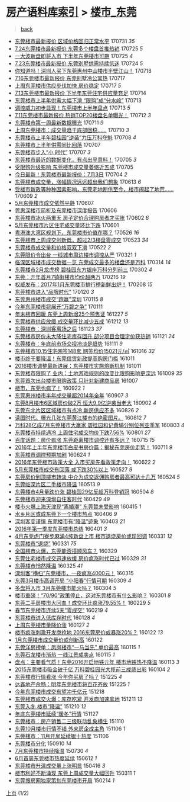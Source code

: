 [房产语料库索引](../../README.md)  > [楼市_东莞](楼市_东莞.md)
====
> [back](../README.md)

- [东莞楼市最新报价 区域价格回归正常水平](http://jkwz.applinzi.com/ittc/6996493343700550672.html#%E4%B8%9C%E8%8E%9E%E6%A5%BC%E5%B8%82%E6%9C%80%E6%96%B0%E6%8A%A5%E4%BB%B7+%E5%8C%BA%E5%9F%9F%E4%BB%B7%E6%A0%BC%E5%9B%9E%E5%BD%92%E6%AD%A3%E5%B8%B8%E6%B0%B4%E5%B9%B3) 170731 *35* 
- [7.24东莞楼市最新报价 东莞多个楼盘首推热销](http://jkwz.applinzi.com/ittc/6994198224280486929.html#7.24%E4%B8%9C%E8%8E%9E%E6%A5%BC%E5%B8%82%E6%9C%80%E6%96%B0%E6%8A%A5%E4%BB%B7+%E4%B8%9C%E8%8E%9E%E5%A4%9A%E4%B8%AA%E6%A5%BC%E7%9B%98%E9%A6%96%E6%8E%A8%E7%83%AD%E9%94%80) 170725 *5* 
- [一大波新盘即将入市 下半年东莞楼市可期](http://jkwz.applinzi.com/ittc/6994019432920515601.html#%E4%B8%80%E5%A4%A7%E6%B3%A2%E6%96%B0%E7%9B%98%E5%8D%B3%E5%B0%86%E5%85%A5%E5%B8%82+%E4%B8%8B%E5%8D%8A%E5%B9%B4%E4%B8%9C%E8%8E%9E%E6%A5%BC%E5%B8%82%E5%8F%AF%E6%9C%9F) 170725 *4* 
- [7.23东莞楼市最新报价 东莞别墅供需持续低迷](http://jkwz.applinzi.com/ittc/6993819857622402064.html#7.23%E4%B8%9C%E8%8E%9E%E6%A5%BC%E5%B8%82%E6%9C%80%E6%96%B0%E6%8A%A5%E4%BB%B7+%E4%B8%9C%E8%8E%9E%E5%88%AB%E5%A2%85%E4%BE%9B%E9%9C%80%E6%8C%81%E7%BB%AD%E4%BD%8E%E8%BF%B7) 170724 *5* 
- [你知道吗！深圳人买下东莞惠州中山楼市半壁江山！](http://jkwz.applinzi.com/ittc/6991668507358790673.html#%E4%BD%A0%E7%9F%A5%E9%81%93%E5%90%97%EF%BC%81%E6%B7%B1%E5%9C%B3%E4%BA%BA%E4%B9%B0%E4%B8%8B%E4%B8%9C%E8%8E%9E%E6%83%A0%E5%B7%9E%E4%B8%AD%E5%B1%B1%E6%A5%BC%E5%B8%82%E5%8D%8A%E5%A3%81%E6%B1%9F%E5%B1%B1%EF%BC%81) 170718  
- [7.16东莞楼市最新报价 东莞别墅冷公寓热](http://jkwz.applinzi.com/ittc/6991214636740133904.html#7.16%E4%B8%9C%E8%8E%9E%E6%A5%BC%E5%B8%82%E6%9C%80%E6%96%B0%E6%8A%A5%E4%BB%B7+%E4%B8%9C%E8%8E%9E%E5%88%AB%E5%A2%85%E5%86%B7%E5%85%AC%E5%AF%93%E7%83%AD) 170717  
- [上周东莞楼市供应步伐加快 房价稳定](http://jkwz.applinzi.com/ittc/6991169075664126992.html#%E4%B8%8A%E5%91%A8%E4%B8%9C%E8%8E%9E%E6%A5%BC%E5%B8%82%E4%BE%9B%E5%BA%94%E6%AD%A5%E4%BC%90%E5%8A%A0%E5%BF%AB+%E6%88%BF%E4%BB%B7%E7%A8%B3%E5%AE%9A) 170717 *5* 
- [7.13东莞楼市最新报价 下半年东莞住宅供应量充足](http://jkwz.applinzi.com/ittc/6990114372536763408.html#7.13%E4%B8%9C%E8%8E%9E%E6%A5%BC%E5%B8%82%E6%9C%80%E6%96%B0%E6%8A%A5%E4%BB%B7+%E4%B8%8B%E5%8D%8A%E5%B9%B4%E4%B8%9C%E8%8E%9E%E4%BD%8F%E5%AE%85%E4%BE%9B%E5%BA%94%E9%87%8F%E5%85%85%E8%B6%B3) 170714  
- [东莞楼市上半年供需大幅下滑 “限购”成“分水岭”](http://jkwz.applinzi.com/ittc/6989731728321938449.html#%E4%B8%9C%E8%8E%9E%E6%A5%BC%E5%B8%82%E4%B8%8A%E5%8D%8A%E5%B9%B4%E4%BE%9B%E9%9C%80%E5%A4%A7%E5%B9%85%E4%B8%8B%E6%BB%91+%E2%80%9C%E9%99%90%E8%B4%AD%E2%80%9D%E6%88%90%E2%80%9C%E5%88%86%E6%B0%B4%E5%B2%AD%E2%80%9D) 170713  
- [调控威力初步显现！东莞楼市上半年盘点](http://jkwz.applinzi.com/ittc/6989724387132310544.html#%E8%B0%83%E6%8E%A7%E5%A8%81%E5%8A%9B%E5%88%9D%E6%AD%A5%E6%98%BE%E7%8E%B0%EF%BC%81%E4%B8%9C%E8%8E%9E%E6%A5%BC%E5%B8%82%E4%B8%8A%E5%8D%8A%E5%B9%B4%E7%9B%98%E7%82%B9) 170713 *5* 
- [7.11东莞楼市最新报价 热销TOP20楼盘名单曝光！](http://jkwz.applinzi.com/ittc/6989362743243965456.html#7.11%E4%B8%9C%E8%8E%9E%E6%A5%BC%E5%B8%82%E6%9C%80%E6%96%B0%E6%8A%A5%E4%BB%B7+%E7%83%AD%E9%94%80TOP20%E6%A5%BC%E7%9B%98%E5%90%8D%E5%8D%95%E6%9B%9D%E5%85%89%EF%BC%81) 170712 *3* 
- [东莞楼市第一周最新数据曝光](http://jkwz.applinzi.com/ittc/6989147495035569169.html#%E4%B8%9C%E8%8E%9E%E6%A5%BC%E5%B8%82%E7%AC%AC%E4%B8%80%E5%91%A8%E6%9C%80%E6%96%B0%E6%95%B0%E6%8D%AE%E6%9B%9D%E5%85%89) 170711 *9* 
- [上周东莞楼市：成交量趋于底部回稳……](http://jkwz.applinzi.com/ittc/6988577760870925329.html#%E4%B8%8A%E5%91%A8%E4%B8%9C%E8%8E%9E%E6%A5%BC%E5%B8%82%EF%BC%9A%E6%88%90%E4%BA%A4%E9%87%8F%E8%B6%8B%E4%BA%8E%E5%BA%95%E9%83%A8%E5%9B%9E%E7%A8%B3%E2%80%A6%E2%80%A6) 170710 *3* 
- [东莞楼市上半年碧桂园“逆袭”力压万科夺魁](http://jkwz.applinzi.com/ittc/6987927789314245648.html#%E4%B8%9C%E8%8E%9E%E6%A5%BC%E5%B8%82%E4%B8%8A%E5%8D%8A%E5%B9%B4%E7%A2%A7%E6%A1%82%E5%9B%AD%E2%80%9C%E9%80%86%E8%A2%AD%E2%80%9D%E5%8A%9B%E5%8E%8B%E4%B8%87%E7%A7%91%E5%A4%BA%E9%AD%81) 170708 *4* 
- [东莞楼市上半年供需同比回落](http://jkwz.applinzi.com/ittc/6987472579554968592.html#%E4%B8%9C%E8%8E%9E%E6%A5%BC%E5%B8%82%E4%B8%8A%E5%8D%8A%E5%B9%B4%E4%BE%9B%E9%9C%80%E5%90%8C%E6%AF%94%E5%9B%9E%E8%90%BD) 170707  
- [东莞楼市步入“小 时代”](http://jkwz.applinzi.com/ittc/6987471743982519313.html#%E4%B8%9C%E8%8E%9E%E6%A5%BC%E5%B8%82%E6%AD%A5%E5%85%A5%E2%80%9C%E5%B0%8F+%E6%97%B6%E4%BB%A3%E2%80%9D) 170707 *3* 
- [东莞楼市最近的数据变化，有点出乎意料！](http://jkwz.applinzi.com/ittc/6986766887932134404.html#%E4%B8%9C%E8%8E%9E%E6%A5%BC%E5%B8%82%E6%9C%80%E8%BF%91%E7%9A%84%E6%95%B0%E6%8D%AE%E5%8F%98%E5%8C%96%EF%BC%8C%E6%9C%89%E7%82%B9%E5%87%BA%E4%B9%8E%E6%84%8F%E6%96%99%EF%BC%81) 170705 *3* 
- [受限购升级影响 东莞楼市成交量萎缩近五成](http://jkwz.applinzi.com/ittc/6986758028781945872.html#%E5%8F%97%E9%99%90%E8%B4%AD%E5%8D%87%E7%BA%A7%E5%BD%B1%E5%93%8D+%E4%B8%9C%E8%8E%9E%E6%A5%BC%E5%B8%82%E6%88%90%E4%BA%A4%E9%87%8F%E8%90%8E%E7%BC%A9%E8%BF%91%E4%BA%94%E6%88%90) 170705  
- [今日最新！东莞楼市最新报价：7月3日](http://jkwz.applinzi.com/ittc/6986414359012967429.html#%E4%BB%8A%E6%97%A5%E6%9C%80%E6%96%B0%EF%BC%81%E4%B8%9C%E8%8E%9E%E6%A5%BC%E5%B8%82%E6%9C%80%E6%96%B0%E6%8A%A5%E4%BB%B7%EF%BC%9A7%E6%9C%883%E6%97%A5) 170704 *2* 
- [东莞楼市成交量，涨幅情况远远超出我们想象](http://jkwz.applinzi.com/ittc/6978699065997919237.html#%E4%B8%9C%E8%8E%9E%E6%A5%BC%E5%B8%82%E6%88%90%E4%BA%A4%E9%87%8F%EF%BC%8C%E6%B6%A8%E5%B9%85%E6%83%85%E5%86%B5%E8%BF%9C%E8%BF%9C%E8%B6%85%E5%87%BA%E6%88%91%E4%BB%AC%E6%83%B3%E8%B1%A1) 170613 *6* 
- [受楼市新政等种种因素影响，东莞宅地断供至今，楼市闹起了地荒……](http://jkwz.applinzi.com/ittc/6976958788513825797.html#%E5%8F%97%E6%A5%BC%E5%B8%82%E6%96%B0%E6%94%BF%E7%AD%89%E7%A7%8D%E7%A7%8D%E5%9B%A0%E7%B4%A0%E5%BD%B1%E5%93%8D%EF%BC%8C%E4%B8%9C%E8%8E%9E%E5%AE%85%E5%9C%B0%E6%96%AD%E4%BE%9B%E8%87%B3%E4%BB%8A%EF%BC%8C%E6%A5%BC%E5%B8%82%E9%97%B9%E8%B5%B7%E4%BA%86%E5%9C%B0%E8%8D%92%E2%80%A6%E2%80%A6) 170609 *2* 
- [5月东莞楼市成交依然平静](http://jkwz.applinzi.com/ittc/6976250070675489796.html#5%E6%9C%88%E4%B8%9C%E8%8E%9E%E6%A5%BC%E5%B8%82%E6%88%90%E4%BA%A4%E4%BE%9D%E7%84%B6%E5%B9%B3%E9%9D%99) 170607  
- [莞惠深楼市简析及东莞楼市深度报告](http://jkwz.applinzi.com/ittc/6976073093972755460.html#%E8%8E%9E%E6%83%A0%E6%B7%B1%E6%A5%BC%E5%B8%82%E7%AE%80%E6%9E%90%E5%8F%8A%E4%B8%9C%E8%8E%9E%E6%A5%BC%E5%B8%82%E6%B7%B1%E5%BA%A6%E6%8A%A5%E5%91%8A) 170606  
- [东莞楼市冰火两重天 房子定价合理购房者才买账](http://jkwz.applinzi.com/ittc/6974607942694208517.html#%E4%B8%9C%E8%8E%9E%E6%A5%BC%E5%B8%82%E5%86%B0%E7%81%AB%E4%B8%A4%E9%87%8D%E5%A4%A9+%E6%88%BF%E5%AD%90%E5%AE%9A%E4%BB%B7%E5%90%88%E7%90%86%E8%B4%AD%E6%88%BF%E8%80%85%E6%89%8D%E4%B9%B0%E8%B4%A6) 170602 *6* 
- [5月东莞楼市片区住宅成交量环比下跌](http://jkwz.applinzi.com/ittc/6974152150975251460.html#5%E6%9C%88%E4%B8%9C%E8%8E%9E%E6%A5%BC%E5%B8%82%E7%89%87%E5%8C%BA%E4%BD%8F%E5%AE%85%E6%88%90%E4%BA%A4%E9%87%8F%E7%8E%AF%E6%AF%94%E4%B8%8B%E8%B7%8C) 170601  
- [粤港澳大湾区规划下，东莞楼市价值在哪？](http://jkwz.applinzi.com/ittc/6971996184838145028.html#%E7%B2%A4%E6%B8%AF%E6%BE%B3%E5%A4%A7%E6%B9%BE%E5%8C%BA%E8%A7%84%E5%88%92%E4%B8%8B%EF%BC%8C%E4%B8%9C%E8%8E%9E%E6%A5%BC%E5%B8%82%E4%BB%B7%E5%80%BC%E5%9C%A8%E5%93%AA%EF%BC%9F) 170526 *16* 
- [东莞楼市上周成交创新低，超过2/3楼盘零成交](http://jkwz.applinzi.com/ittc/6970793598156014597.html#%E4%B8%9C%E8%8E%9E%E6%A5%BC%E5%B8%82%E4%B8%8A%E5%91%A8%E6%88%90%E4%BA%A4%E5%88%9B%E6%96%B0%E4%BD%8E%EF%BC%8C%E8%B6%85%E8%BF%872%2F3%E6%A5%BC%E7%9B%98%E9%9B%B6%E6%88%90%E4%BA%A4) 170523 *34* 
- [东莞楼市成交量和价格双双下滑](http://jkwz.applinzi.com/ittc/6970538211813098501.html#%E4%B8%9C%E8%8E%9E%E6%A5%BC%E5%B8%82%E6%88%90%E4%BA%A4%E9%87%8F%E5%92%8C%E4%BB%B7%E6%A0%BC%E5%8F%8C%E5%8F%8C%E4%B8%8B%E6%BB%91) 170522 *2* 
- [东莞限价令出台 一线城市周边楼市调控从严](http://jkwz.applinzi.com/ittc/6947529949572498437.html#%E4%B8%9C%E8%8E%9E%E9%99%90%E4%BB%B7%E4%BB%A4%E5%87%BA%E5%8F%B0+%E4%B8%80%E7%BA%BF%E5%9F%8E%E5%B8%82%E5%91%A8%E8%BE%B9%E6%A5%BC%E5%B8%82%E8%B0%83%E6%8E%A7%E4%BB%8E%E4%B8%A5) 170321 *1* 
- [临深区域楼市成交数据一览 东莞成交最多的楼盘还是万科](http://jkwz.applinzi.com/ittc/6944876645268849669.html#%E4%B8%B4%E6%B7%B1%E5%8C%BA%E5%9F%9F%E6%A5%BC%E5%B8%82%E6%88%90%E4%BA%A4%E6%95%B0%E6%8D%AE%E4%B8%80%E8%A7%88+%E4%B8%9C%E8%8E%9E%E6%88%90%E4%BA%A4%E6%9C%80%E5%A4%9A%E7%9A%84%E6%A5%BC%E7%9B%98%E8%BF%98%E6%98%AF%E4%B8%87%E7%A7%91) 170314 *14* 
- [东莞楼市2月龙虎榜 碧桂园东方银座万科分列前三](http://jkwz.applinzi.com/ittc/6940378637760201733.html#%E4%B8%9C%E8%8E%9E%E6%A5%BC%E5%B8%822%E6%9C%88%E9%BE%99%E8%99%8E%E6%A6%9C+%E7%A2%A7%E6%A1%82%E5%9B%AD%E4%B8%9C%E6%96%B9%E9%93%B6%E5%BA%A7%E4%B8%87%E7%A7%91%E5%88%86%E5%88%97%E5%89%8D%E4%B8%89) 170302 *4* 
- [东莞：开年首月7镇街楼市均价超两万](http://jkwz.applinzi.com/ittc/6935191006168482820.html#%E4%B8%9C%E8%8E%9E%EF%BC%9A%E5%BC%80%E5%B9%B4%E9%A6%96%E6%9C%887%E9%95%87%E8%A1%97%E6%A5%BC%E5%B8%82%E5%9D%87%E4%BB%B7%E8%B6%85%E4%B8%A4%E4%B8%87) 170216 *19* 
- [权威发布：2017年1月东莞楼市排行榜新鲜出炉！](http://jkwz.applinzi.com/ittc/6932193357458834436.html#%E6%9D%83%E5%A8%81%E5%8F%91%E5%B8%83%EF%BC%9A2017%E5%B9%B41%E6%9C%88%E4%B8%9C%E8%8E%9E%E6%A5%BC%E5%B8%82%E6%8E%92%E8%A1%8C%E6%A6%9C%E6%96%B0%E9%B2%9C%E5%87%BA%E7%82%89%EF%BC%81) 170208 *15* 
- [东莞楼市进入“品牌时代”](http://jkwz.applinzi.com/ittc/6925122745544475652.html#%E4%B8%9C%E8%8E%9E%E6%A5%BC%E5%B8%82%E8%BF%9B%E5%85%A5%E2%80%9C%E5%93%81%E7%89%8C%E6%97%B6%E4%BB%A3%E2%80%9D) 170120 *3* 
- [东莞惠州楼市成交“跑赢”深圳](http://jkwz.applinzi.com/ittc/6923271384523604997.html#%E4%B8%9C%E8%8E%9E%E6%83%A0%E5%B7%9E%E6%A5%BC%E5%B8%82%E6%88%90%E4%BA%A4%E2%80%9C%E8%B7%91%E8%B5%A2%E2%80%9D%E6%B7%B1%E5%9C%B3) 170115 *8* 
- [今年东莞楼市将展开“万碧之争”](http://jkwz.applinzi.com/ittc/6921868615845676036.html#%E4%BB%8A%E5%B9%B4%E4%B8%9C%E8%8E%9E%E6%A5%BC%E5%B8%82%E5%B0%86%E5%B1%95%E5%BC%80%E2%80%9C%E4%B8%87%E7%A2%A7%E4%B9%8B%E4%BA%89%E2%80%9D) 170111  
- [年末楼市回暖 东莞上周新增25个预售证](http://jkwz.applinzi.com/ittc/6916255306631087108.html#%E5%B9%B4%E6%9C%AB%E6%A5%BC%E5%B8%82%E5%9B%9E%E6%9A%96+%E4%B8%9C%E8%8E%9E%E4%B8%8A%E5%91%A8%E6%96%B0%E5%A2%9E25%E4%B8%AA%E9%A2%84%E5%94%AE%E8%AF%81) 161227 *5* 
- [东莞楼市供应放缓 成交量环比减少五成](http://jkwz.applinzi.com/ittc/6910662596587160581.html#%E4%B8%9C%E8%8E%9E%E6%A5%BC%E5%B8%82%E4%BE%9B%E5%BA%94%E6%94%BE%E7%BC%93+%E6%88%90%E4%BA%A4%E9%87%8F%E7%8E%AF%E6%AF%94%E5%87%8F%E5%B0%91%E4%BA%94%E6%88%90) 161212 *13* 
- [东莞楼市：深圳客离场之后](http://jkwz.applinzi.com/ittc/6903645644366808069.html#%E4%B8%9C%E8%8E%9E%E6%A5%BC%E5%B8%82%EF%BC%9A%E6%B7%B1%E5%9C%B3%E5%AE%A2%E7%A6%BB%E5%9C%BA%E4%B9%8B%E5%90%8E) 161123 *37* 
- [东莞楼市房价未大降住宅库存回升 部分项目合理定价获热销](http://jkwz.applinzi.com/ittc/6902973420681036805.html#%E4%B8%9C%E8%8E%9E%E6%A5%BC%E5%B8%82%E6%88%BF%E4%BB%B7%E6%9C%AA%E5%A4%A7%E9%99%8D%E4%BD%8F%E5%AE%85%E5%BA%93%E5%AD%98%E5%9B%9E%E5%8D%87+%E9%83%A8%E5%88%86%E9%A1%B9%E7%9B%AE%E5%90%88%E7%90%86%E5%AE%9A%E4%BB%B7%E8%8E%B7%E7%83%AD%E9%94%80) 161121 *24* 
- [东莞楼市：年底前市场交投冷淡是趋势](http://jkwz.applinzi.com/ittc/6899169226618569733.html#%E4%B8%9C%E8%8E%9E%E6%A5%BC%E5%B8%82%EF%BC%9A%E5%B9%B4%E5%BA%95%E5%89%8D%E5%B8%82%E5%9C%BA%E4%BA%A4%E6%8A%95%E5%86%B7%E6%B7%A1%E6%98%AF%E8%B6%8B%E5%8A%BF) 161111 *9* 
- [东莞楼市10.15住宅网签148套 网签均价15021元/㎡](http://jkwz.applinzi.com/ittc/6889682924508546053.html#%E4%B8%9C%E8%8E%9E%E6%A5%BC%E5%B8%8210.15%E4%BD%8F%E5%AE%85%E7%BD%91%E7%AD%BE148%E5%A5%97+%E7%BD%91%E7%AD%BE%E5%9D%87%E4%BB%B715021%E5%85%83%2F%E3%8E%A1) 161016 *32* 
- [楼市终于要降温！东莞信贷新政提高购房门槛](http://jkwz.applinzi.com/ittc/6887405374818223109.html#%E6%A5%BC%E5%B8%82%E7%BB%88%E4%BA%8E%E8%A6%81%E9%99%8D%E6%B8%A9%EF%BC%81%E4%B8%9C%E8%8E%9E%E4%BF%A1%E8%B4%B7%E6%96%B0%E6%94%BF%E6%8F%90%E9%AB%98%E8%B4%AD%E6%88%BF%E9%97%A8%E6%A7%9B) 161011  
- [2016楼市调整最新进展：东莞楼市实施熔断机制](http://jkwz.applinzi.com/ittc/6887663833144886276.html#2016%E6%A5%BC%E5%B8%82%E8%B0%83%E6%95%B4%E6%9C%80%E6%96%B0%E8%BF%9B%E5%B1%95%EF%BC%9A%E4%B8%9C%E8%8E%9E%E6%A5%BC%E5%B8%82%E5%AE%9E%E6%96%BD%E7%86%94%E6%96%AD%E6%9C%BA%E5%88%B6) 161011  
- [东莞楼市限购了 业内：土地游戏规则的改变比限购影响更深远](http://jkwz.applinzi.com/ittc/6886921352119845892.html#%E4%B8%9C%E8%8E%9E%E6%A5%BC%E5%B8%82%E9%99%90%E8%B4%AD%E4%BA%86+%E4%B8%9A%E5%86%85%EF%BC%9A%E5%9C%9F%E5%9C%B0%E6%B8%B8%E6%88%8F%E8%A7%84%E5%88%99%E7%9A%84%E6%94%B9%E5%8F%98%E6%AF%94%E9%99%90%E8%B4%AD%E5%BD%B1%E5%93%8D%E6%9B%B4%E6%B7%B1%E8%BF%9C) 161009 *35* 
- [东莞首次出台楼市限购政策 只针对新建商品房](http://jkwz.applinzi.com/ittc/6886146549205173253.html#%E4%B8%9C%E8%8E%9E%E9%A6%96%E6%AC%A1%E5%87%BA%E5%8F%B0%E6%A5%BC%E5%B8%82%E9%99%90%E8%B4%AD%E6%94%BF%E7%AD%96+%E5%8F%AA%E9%92%88%E5%AF%B9%E6%96%B0%E5%BB%BA%E5%95%86%E5%93%81%E6%88%BF) 161007  
- [楼市，东莞也疯了！](http://jkwz.applinzi.com/ittc/6880753790927504388.html#%E6%A5%BC%E5%B8%82%EF%BC%8C%E4%B8%9C%E8%8E%9E%E4%B9%9F%E7%96%AF%E4%BA%86%EF%BC%81) 160922 *1* 
- [东莞惠州楼市半年成交量超2014年全年](http://jkwz.applinzi.com/ittc/6875229152923354117.html#%E4%B8%9C%E8%8E%9E%E6%83%A0%E5%B7%9E%E6%A5%BC%E5%B8%82%E5%8D%8A%E5%B9%B4%E6%88%90%E4%BA%A4%E9%87%8F%E8%B6%852014%E5%B9%B4%E5%85%A8%E5%B9%B4) 160907 *3* 
- [东莞8月楼市6区域房价破2万 恒大9.9亿逆袭当老大](http://jkwz.applinzi.com/ittc/6873208424959050757.html#%E4%B8%9C%E8%8E%9E8%E6%9C%88%E6%A5%BC%E5%B8%826%E5%8C%BA%E5%9F%9F%E6%88%BF%E4%BB%B7%E7%A0%B42%E4%B8%87+%E6%81%92%E5%A4%A79.9%E4%BA%BF%E9%80%86%E8%A2%AD%E5%BD%93%E8%80%81%E5%A4%A7) 160902 *4* 
- [东莞东北片区区域楼市有点冷 新房供应不多](http://jkwz.applinzi.com/ittc/6870598460155364356.html#%E4%B8%9C%E8%8E%9E%E4%B8%9C%E5%8C%97%E7%89%87%E5%8C%BA%E5%8C%BA%E5%9F%9F%E6%A5%BC%E5%B8%82%E6%9C%89%E7%82%B9%E5%86%B7+%E6%96%B0%E6%88%BF%E4%BE%9B%E5%BA%94%E4%B8%8D%E5%A4%9A) 160826 *2* 
- [读图时代。曝光几张东莞黄江楼市的绝密图片。](http://jkwz.applinzi.com/ittc/6865401995497833477.html#%E8%AF%BB%E5%9B%BE%E6%97%B6%E4%BB%A3%E3%80%82%E6%9B%9D%E5%85%89%E5%87%A0%E5%BC%A0%E4%B8%9C%E8%8E%9E%E9%BB%84%E6%B1%9F%E6%A5%BC%E5%B8%82%E7%9A%84%E7%BB%9D%E5%AF%86%E5%9B%BE%E7%89%87%E3%80%82) 160812 *7* 
- [万科28亿成7月东莞楼市大赢家 碧桂园和记黄埔分别位列亚季军](http://jkwz.applinzi.com/ittc/6862075285461271557.html#%E4%B8%87%E7%A7%9128%E4%BA%BF%E6%88%907%E6%9C%88%E4%B8%9C%E8%8E%9E%E6%A5%BC%E5%B8%82%E5%A4%A7%E8%B5%A2%E5%AE%B6+%E7%A2%A7%E6%A1%82%E5%9B%AD%E5%92%8C%E8%AE%B0%E9%BB%84%E5%9F%94%E5%88%86%E5%88%AB%E4%BD%8D%E5%88%97%E4%BA%9A%E5%AD%A3%E5%86%9B) 160803 *4* 
- [东莞楼市持续遇冷 上周住宅成交均价下跌7.56%](http://jkwz.applinzi.com/ittc/6861338199925982212.html#%E4%B8%9C%E8%8E%9E%E6%A5%BC%E5%B8%82%E6%8C%81%E7%BB%AD%E9%81%87%E5%86%B7+%E4%B8%8A%E5%91%A8%E4%BD%8F%E5%AE%85%E6%88%90%E4%BA%A4%E5%9D%87%E4%BB%B7%E4%B8%8B%E8%B7%8C7.56%25) 160801 *27* 
- [百度话题：房价疯涨 东莞距离楼市调控还有多远？](http://jkwz.applinzi.com/ittc/6854977059000157188.html#%E7%99%BE%E5%BA%A6%E8%AF%9D%E9%A2%98%EF%BC%9A%E6%88%BF%E4%BB%B7%E7%96%AF%E6%B6%A8+%E4%B8%9C%E8%8E%9E%E8%B7%9D%E7%A6%BB%E6%A5%BC%E5%B8%82%E8%B0%83%E6%8E%A7%E8%BF%98%E6%9C%89%E5%A4%9A%E8%BF%9C%EF%BC%9F) 160715 *15* 
- [2016年上半年东莞楼市白皮书房价篇：揭秘东莞房价走势！](http://jkwz.applinzi.com/ittc/6853531565732398085.html#2016%E5%B9%B4%E4%B8%8A%E5%8D%8A%E5%B9%B4%E4%B8%9C%E8%8E%9E%E6%A5%BC%E5%B8%82%E7%99%BD%E7%9A%AE%E4%B9%A6%E6%88%BF%E4%BB%B7%E7%AF%87%EF%BC%9A%E6%8F%AD%E7%A7%98%E4%B8%9C%E8%8E%9E%E6%88%BF%E4%BB%B7%E8%B5%B0%E5%8A%BF%EF%BC%81) 160711 *9* 
- [东莞楼市调控预期加剧](http://jkwz.applinzi.com/ittc/6847230277969249285.html#%E4%B8%9C%E8%8E%9E%E6%A5%BC%E5%B8%82%E8%B0%83%E6%8E%A7%E9%A2%84%E6%9C%9F%E5%8A%A0%E5%89%A7) 160624 *1* 
- [2016年东莞楼市政策大全 入市买房先看政策走向！](http://jkwz.applinzi.com/ittc/6846573982496850948.html#2016%E5%B9%B4%E4%B8%9C%E8%8E%9E%E6%A5%BC%E5%B8%82%E6%94%BF%E7%AD%96%E5%A4%A7%E5%85%A8+%E5%85%A5%E5%B8%82%E4%B9%B0%E6%88%BF%E5%85%88%E7%9C%8B%E6%94%BF%E7%AD%96%E8%B5%B0%E5%90%91%EF%BC%81) 160622 *2* 
- [5月东莞楼市成交有回落 或下跌30%以上](http://jkwz.applinzi.com/ittc/6836840612091134980.html#5%E6%9C%88%E4%B8%9C%E8%8E%9E%E6%A5%BC%E5%B8%82%E6%88%90%E4%BA%A4%E6%9C%89%E5%9B%9E%E8%90%BD+%E6%88%96%E4%B8%8B%E8%B7%8C30%25%E4%BB%A5%E4%B8%8A) 160527 *9* 
- [东莞房价到顶楼市转淡 中介为成交返佣购房者最高可达十几万](http://jkwz.applinzi.com/ittc/6835740371937920005.html#%E4%B8%9C%E8%8E%9E%E6%88%BF%E4%BB%B7%E5%88%B0%E9%A1%B6%E6%A5%BC%E5%B8%82%E8%BD%AC%E6%B7%A1+%E4%B8%AD%E4%BB%8B%E4%B8%BA%E6%88%90%E4%BA%A4%E8%BF%94%E4%BD%A3%E8%B4%AD%E6%88%BF%E8%80%85%E6%9C%80%E9%AB%98%E5%8F%AF%E8%BE%BE%E5%8D%81%E5%87%A0%E4%B8%87) 160524 *5* 
- [东莞临深片区二手楼市降温](http://jkwz.applinzi.com/ittc/6831551297786217477.html#%E4%B8%9C%E8%8E%9E%E4%B8%B4%E6%B7%B1%E7%89%87%E5%8C%BA%E4%BA%8C%E6%89%8B%E6%A5%BC%E5%B8%82%E9%99%8D%E6%B8%A9) 160513 *9* 
- [东莞楼市4月量跌价涨 碧桂园29亿反超万科登销冠](http://jkwz.applinzi.com/ittc/6828313092072932356.html#%E4%B8%9C%E8%8E%9E%E6%A5%BC%E5%B8%824%E6%9C%88%E9%87%8F%E8%B7%8C%E4%BB%B7%E6%B6%A8+%E7%A2%A7%E6%A1%82%E5%9B%AD29%E4%BA%BF%E5%8F%8D%E8%B6%85%E4%B8%87%E7%A7%91%E7%99%BB%E9%94%80%E5%86%A0) 160504 *8* 
- [东莞楼市迎来深圳自住客时代](http://jkwz.applinzi.com/ittc/6826345086941938693.html#%E4%B8%9C%E8%8E%9E%E6%A5%BC%E5%B8%82%E8%BF%8E%E6%9D%A5%E6%B7%B1%E5%9C%B3%E8%87%AA%E4%BD%8F%E5%AE%A2%E6%97%B6%E4%BB%A3) 160429 *49* 
- [楼市火爆上海天津现“离婚潮” 东莞暂未受影响](http://jkwz.applinzi.com/ittc/6821241446447186948.html#%E6%A5%BC%E5%B8%82%E7%81%AB%E7%88%86%E4%B8%8A%E6%B5%B7%E5%A4%A9%E6%B4%A5%E7%8E%B0%E2%80%9C%E7%A6%BB%E5%A9%9A%E6%BD%AE%E2%80%9D+%E4%B8%9C%E8%8E%9E%E6%9A%82%E6%9C%AA%E5%8F%97%E5%BD%B1%E5%93%8D) 160415 *1* 
- [水乡片区或成东莞下一个楼市热点](http://jkwz.applinzi.com/ittc/6817898244658955268.html#%E6%B0%B4%E4%B9%A1%E7%89%87%E5%8C%BA%E6%88%96%E6%88%90%E4%B8%9C%E8%8E%9E%E4%B8%8B%E4%B8%80%E4%B8%AA%E6%A5%BC%E5%B8%82%E7%83%AD%E7%82%B9) 160406 *9* 
- [深圳客变谨慎 东莞楼市有“降温”迹象](http://jkwz.applinzi.com/ittc/6816786002601313285.html#%E6%B7%B1%E5%9C%B3%E5%AE%A2%E5%8F%98%E8%B0%A8%E6%85%8E+%E4%B8%9C%E8%8E%9E%E6%A5%BC%E5%B8%82%E6%9C%89%E2%80%9C%E9%99%8D%E6%B8%A9%E2%80%9D%E8%BF%B9%E8%B1%A1) 160403 *21* 
- [2016年第一季度东莞楼市总结](http://jkwz.applinzi.com/ittc/6816183106524431364.html#2016%E5%B9%B4%E7%AC%AC%E4%B8%80%E5%AD%A3%E5%BA%A6%E4%B8%9C%E8%8E%9E%E6%A5%BC%E5%B8%82%E6%80%BB%E7%BB%93) 160401 *3* 
- [4月东莞虎门寮步麻涌4纯新盘上市 楼市退烧房价或现回调](http://jkwz.applinzi.com/ittc/6815751505751573509.html#4%E6%9C%88%E4%B8%9C%E8%8E%9E%E8%99%8E%E9%97%A8%E5%AF%AE%E6%AD%A5%E9%BA%BB%E6%B6%8C4%E7%BA%AF%E6%96%B0%E7%9B%98%E4%B8%8A%E5%B8%82+%E6%A5%BC%E5%B8%82%E9%80%80%E7%83%A7%E6%88%BF%E4%BB%B7%E6%88%96%E7%8E%B0%E5%9B%9E%E8%B0%83) 160331 *12* 
- [东莞楼市“退烧”](http://jkwz.applinzi.com/ittc/6815615928058250244.html#%E4%B8%9C%E8%8E%9E%E6%A5%BC%E5%B8%82%E2%80%9C%E9%80%80%E7%83%A7%E2%80%9D) 160331 *75* 
- [全国楼市火爆，东莞能否搭顺风车？](http://jkwz.applinzi.com/ittc/6815112842671817733.html#%E5%85%A8%E5%9B%BD%E6%A5%BC%E5%B8%82%E7%81%AB%E7%88%86%EF%BC%8C%E4%B8%9C%E8%8E%9E%E8%83%BD%E5%90%A6%E6%90%AD%E9%A1%BA%E9%A3%8E%E8%BD%A6%EF%BC%9F) 160329  
- [东莞住宅楼市成交迅速放缓 房价疯涨时代已过](http://jkwz.applinzi.com/ittc/6814957453716227077.html#%E4%B8%9C%E8%8E%9E%E4%BD%8F%E5%AE%85%E6%A5%BC%E5%B8%82%E6%88%90%E4%BA%A4%E8%BF%85%E9%80%9F%E6%94%BE%E7%BC%93+%E6%88%BF%E4%BB%B7%E7%96%AF%E6%B6%A8%E6%97%B6%E4%BB%A3%E5%B7%B2%E8%BF%87) 160329 *31* 
- [东莞楼市悄然降温](http://jkwz.applinzi.com/ittc/6813351404353618948.html#%E4%B8%9C%E8%8E%9E%E6%A5%BC%E5%B8%82%E6%82%84%E7%84%B6%E9%99%8D%E6%B8%A9) 160325 *41* 
- [深圳客“横扫”东莞楼市，一夜疯涨4000元！](http://jkwz.applinzi.com/ittc/6809851297972880389.html#%E6%B7%B1%E5%9C%B3%E5%AE%A2%E2%80%9C%E6%A8%AA%E6%89%AB%E2%80%9D%E4%B8%9C%E8%8E%9E%E6%A5%BC%E5%B8%82%EF%BC%8C%E4%B8%80%E5%A4%9C%E7%96%AF%E6%B6%A84000%E5%85%83%EF%BC%81) 160315  
- [东莞3月楼市高调开局 “小阳春”行情可期](http://jkwz.applinzi.com/ittc/6807494950153356293.html#%E4%B8%9C%E8%8E%9E3%E6%9C%88%E6%A5%BC%E5%B8%82%E9%AB%98%E8%B0%83%E5%BC%80%E5%B1%80+%E2%80%9C%E5%B0%8F%E9%98%B3%E6%98%A5%E2%80%9D%E8%A1%8C%E6%83%85%E5%8F%AF%E6%9C%9F) 160309 *4* 
- [多盘将入市 3月东莞楼市能火吗？](http://jkwz.applinzi.com/ittc/6805673787936736261.html#%E5%A4%9A%E7%9B%98%E5%B0%86%E5%85%A5%E5%B8%82+3%E6%9C%88%E4%B8%9C%E8%8E%9E%E6%A5%BC%E5%B8%82%E8%83%BD%E7%81%AB%E5%90%97%EF%BC%9F) 160304 *5* 
- [楼市重磅！“70/90”政策停止，这对东莞楼市有什么影响？](http://jkwz.applinzi.com/ittc/6804762683832271876.html#%E6%A5%BC%E5%B8%82%E9%87%8D%E7%A3%85%EF%BC%81%E2%80%9C70%2F90%E2%80%9D%E6%94%BF%E7%AD%96%E5%81%9C%E6%AD%A2%EF%BC%8C%E8%BF%99%E5%AF%B9%E4%B8%9C%E8%8E%9E%E6%A5%BC%E5%B8%82%E6%9C%89%E4%BB%80%E4%B9%88%E5%BD%B1%E5%93%8D%EF%BC%9F) 160301 *8* 
- [东莞二手房楼市大回血！成交环比疯涨79.55%！](http://jkwz.applinzi.com/ittc/6804260645855822852.html#%E4%B8%9C%E8%8E%9E%E4%BA%8C%E6%89%8B%E6%88%BF%E6%A5%BC%E5%B8%82%E5%A4%A7%E5%9B%9E%E8%A1%80%EF%BC%81%E6%88%90%E4%BA%A4%E7%8E%AF%E6%AF%94%E7%96%AF%E6%B6%A879.55%25%EF%BC%81) 160229 *5* 
- [春节东莞楼市连续5天“零成交”](http://jkwz.applinzi.com/ittc/6800358526463509508.html#%E6%98%A5%E8%8A%82%E4%B8%9C%E8%8E%9E%E6%A5%BC%E5%B8%82%E8%BF%9E%E7%BB%AD5%E5%A4%A9%E2%80%9C%E9%9B%B6%E6%88%90%E4%BA%A4%E2%80%9D) 160219 *4* 
- [东莞楼市进入低库存时代](http://jkwz.applinzi.com/ittc/6792300014990787589.html#%E4%B8%9C%E8%8E%9E%E6%A5%BC%E5%B8%82%E8%BF%9B%E5%85%A5%E4%BD%8E%E5%BA%93%E5%AD%98%E6%97%B6%E4%BB%A3) 160128 *4* 
- [上周东莞楼市量降价涨](http://jkwz.applinzi.com/ittc/6791827837594108932.html#%E4%B8%8A%E5%91%A8%E4%B8%9C%E8%8E%9E%E6%A5%BC%E5%B8%82%E9%87%8F%E9%99%8D%E4%BB%B7%E6%B6%A8) 160127 *2* 
- [楼市疯涨刺激开发商抢地 2016东莞房价或暴涨20%？](http://jkwz.applinzi.com/ittc/6790080494683292676.html#%E6%A5%BC%E5%B8%82%E7%96%AF%E6%B6%A8%E5%88%BA%E6%BF%80%E5%BC%80%E5%8F%91%E5%95%86%E6%8A%A2%E5%9C%B0+2016%E4%B8%9C%E8%8E%9E%E6%88%BF%E4%BB%B7%E6%88%96%E6%9A%B4%E6%B6%A820%25%EF%BC%9F) 160122 *13* 
- [1月东莞楼市成交量价或创新高](http://jkwz.applinzi.com/ittc/6789986097887183876.html#1%E6%9C%88%E4%B8%9C%E8%8E%9E%E6%A5%BC%E5%B8%82%E6%88%90%E4%BA%A4%E9%87%8F%E4%BB%B7%E6%88%96%E5%88%9B%E6%96%B0%E9%AB%98) 160122  
- [东莞洋房榜单：凤岗楼市“一马当先” 单价最高](http://jkwz.applinzi.com/ittc/6787505714079728645.html#%E4%B8%9C%E8%8E%9E%E6%B4%8B%E6%88%BF%E6%A6%9C%E5%8D%95%EF%BC%9A%E5%87%A4%E5%B2%97%E6%A5%BC%E5%B8%82%E2%80%9C%E4%B8%80%E9%A9%AC%E5%BD%93%E5%85%88%E2%80%9D+%E5%8D%95%E4%BB%B7%E6%9C%80%E9%AB%98) 160115 *1* 
- [东莞石龙楼市渐热 一线江景成卖点](http://jkwz.applinzi.com/ittc/6787486404263281668.html#%E4%B8%9C%E8%8E%9E%E7%9F%B3%E9%BE%99%E6%A5%BC%E5%B8%82%E6%B8%90%E7%83%AD+%E4%B8%80%E7%BA%BF%E6%B1%9F%E6%99%AF%E6%88%90%E5%8D%96%E7%82%B9) 160115 *1* 
- [盘点：主要看气质！东莞2016开启地铁元年 楼市地铁热不降温](http://jkwz.applinzi.com/ittc/6786776526758609925.html#%E7%9B%98%E7%82%B9%EF%BC%9A%E4%B8%BB%E8%A6%81%E7%9C%8B%E6%B0%94%E8%B4%A8%EF%BC%81%E4%B8%9C%E8%8E%9E2016%E5%BC%80%E5%90%AF%E5%9C%B0%E9%93%81%E5%85%83%E5%B9%B4+%E6%A5%BC%E5%B8%82%E5%9C%B0%E9%93%81%E7%83%AD%E4%B8%8D%E9%99%8D%E6%B8%A9) 160113 *3* 
- [2015东莞楼市吸金破千亿 万科碧桂园光大揽前三成绩出彩](http://jkwz.applinzi.com/ittc/6783425320199914500.html#2015%E4%B8%9C%E8%8E%9E%E6%A5%BC%E5%B8%82%E5%90%B8%E9%87%91%E7%A0%B4%E5%8D%83%E4%BA%BF+%E4%B8%87%E7%A7%91%E7%A2%A7%E6%A1%82%E5%9B%AD%E5%85%89%E5%A4%A7%E6%8F%BD%E5%89%8D%E4%B8%89%E6%88%90%E7%BB%A9%E5%87%BA%E5%BD%A9) 160104 *2* 
- [东莞楼市行情看涨 今年你买房了吗？](http://jkwz.applinzi.com/ittc/6779781295584576516.html#%E4%B8%9C%E8%8E%9E%E6%A5%BC%E5%B8%82%E8%A1%8C%E6%83%85%E7%9C%8B%E6%B6%A8+%E4%BB%8A%E5%B9%B4%E4%BD%A0%E4%B9%B0%E6%88%BF%E4%BA%86%E5%90%97%EF%BC%9F) 151225 *4* 
- [达鑫地产佘畅：明年东莞楼市将百花齐放](http://jkwz.applinzi.com/ittc/6779711095820534789.html#%E8%BE%BE%E9%91%AB%E5%9C%B0%E4%BA%A7%E4%BD%98%E7%95%85%EF%BC%9A%E6%98%8E%E5%B9%B4%E4%B8%9C%E8%8E%9E%E6%A5%BC%E5%B8%82%E5%B0%86%E7%99%BE%E8%8A%B1%E9%BD%90%E6%94%BE) 151225 *1* 
- [今年东莞楼市成交有望冲千亿元](http://jkwz.applinzi.com/ittc/6777074801189585924.html#%E4%BB%8A%E5%B9%B4%E4%B8%9C%E8%8E%9E%E6%A5%BC%E5%B8%82%E6%88%90%E4%BA%A4%E6%9C%89%E6%9C%9B%E5%86%B2%E5%8D%83%E4%BA%BF%E5%85%83) 151218  
- [东莞楼市成交火爆：库存吃紧 开发商加速拿地](http://jkwz.applinzi.com/ittc/6774504507430142981.html#%E4%B8%9C%E8%8E%9E%E6%A5%BC%E5%B8%82%E6%88%90%E4%BA%A4%E7%81%AB%E7%88%86%EF%BC%9A%E5%BA%93%E5%AD%98%E5%90%83%E7%B4%A7+%E5%BC%80%E5%8F%91%E5%95%86%E5%8A%A0%E9%80%9F%E6%8B%BF%E5%9C%B0) 151211 *13* 
- [东莞入冬 楼市“降温”](http://jkwz.applinzi.com/ittc/6774057197441123332.html#%E4%B8%9C%E8%8E%9E%E5%85%A5%E5%86%AC+%E6%A5%BC%E5%B8%82%E2%80%9C%E9%99%8D%E6%B8%A9%E2%80%9D) 151210 *12* 
- [年底东莞楼市延续“暖冬”行情](http://jkwz.applinzi.com/ittc/6769195918951973893.html#%E5%B9%B4%E5%BA%95%E4%B8%9C%E8%8E%9E%E6%A5%BC%E5%B8%82%E5%BB%B6%E7%BB%AD%E2%80%9C%E6%9A%96%E5%86%AC%E2%80%9D%E8%A1%8C%E6%83%85) 151127  
- [东莞楼市：房产销售二三级联动乱象横生](http://jkwz.applinzi.com/ittc/6763195483220870148.html#%E4%B8%9C%E8%8E%9E%E6%A5%BC%E5%B8%82%EF%BC%9A%E6%88%BF%E4%BA%A7%E9%94%80%E5%94%AE%E4%BA%8C%E4%B8%89%E7%BA%A7%E8%81%94%E5%8A%A8%E4%B9%B1%E8%B1%A1%E6%A8%AA%E7%94%9F) 151110  
- [东莞10月楼市行情不错 外来房企成主角](http://jkwz.applinzi.com/ittc/6761531292009366532.html#%E4%B8%9C%E8%8E%9E10%E6%9C%88%E6%A5%BC%E5%B8%82%E8%A1%8C%E6%83%85%E4%B8%8D%E9%94%99+%E5%A4%96%E6%9D%A5%E6%88%BF%E4%BC%81%E6%88%90%E4%B8%BB%E8%A7%92) 151106 *1* 
- [东莞楼市：11月开局延续银十热度](http://jkwz.applinzi.com/ittc/6761517049734235140.html#%E4%B8%9C%E8%8E%9E%E6%A5%BC%E5%B8%82%EF%BC%9A11%E6%9C%88%E5%BC%80%E5%B1%80%E5%BB%B6%E7%BB%AD%E9%93%B6%E5%8D%81%E7%83%AD%E5%BA%A6) 151106  
- [东莞楼市分化](http://jkwz.applinzi.com/ittc/547650611453630223.html#%E4%B8%9C%E8%8E%9E%E6%A5%BC%E5%B8%82%E5%88%86%E5%8C%96) 150910 *14* 
- [7月东莞楼市持续降温](http://jkwz.applinzi.com/ittc/547650611429069887.html#7%E6%9C%88%E4%B8%9C%E8%8E%9E%E6%A5%BC%E5%B8%82%E6%8C%81%E7%BB%AD%E9%99%8D%E6%B8%A9) 150730 *4* 
- [6月首周东莞楼市热度延续](http://jkwz.applinzi.com/ittc/547650611420886872.html#6%E6%9C%88%E9%A6%96%E5%91%A8%E4%B8%9C%E8%8E%9E%E6%A5%BC%E5%B8%82%E7%83%AD%E5%BA%A6%E5%BB%B6%E7%BB%AD) 150612 *1* 
- [东莞楼市升温成交量上涨明显](http://jkwz.applinzi.com/ittc/547650611404414211.html#%E4%B8%9C%E8%8E%9E%E6%A5%BC%E5%B8%82%E5%8D%87%E6%B8%A9%E6%88%90%E4%BA%A4%E9%87%8F%E4%B8%8A%E6%B6%A8%E6%98%8E%E6%98%BE) 150416 *3* 
- [楼市利好不断涌现 东莞上周成交量大幅回升](http://jkwz.applinzi.com/ittc/547650611395468928.html#%E6%A5%BC%E5%B8%82%E5%88%A9%E5%A5%BD%E4%B8%8D%E6%96%AD%E6%B6%8C%E7%8E%B0+%E4%B8%9C%E8%8E%9E%E4%B8%8A%E5%91%A8%E6%88%90%E4%BA%A4%E9%87%8F%E5%A4%A7%E5%B9%85%E5%9B%9E%E5%8D%87) 150311 *1* 
- [东莞搜房网独家策划东莞楼市开局](http://jkwz.applinzi.com/ittc/547650611391052985.html#%E4%B8%9C%E8%8E%9E%E6%90%9C%E6%88%BF%E7%BD%91%E7%8B%AC%E5%AE%B6%E7%AD%96%E5%88%92%E4%B8%9C%E8%8E%9E%E6%A5%BC%E5%B8%82%E5%BC%80%E5%B1%80) 150214 *1* 


 [上页](楼市_东莞.md)           (1/2)